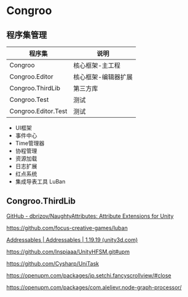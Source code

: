 # Congroo


## 程序集管理

| 程序集              | 说明                |
| ------------------- | ------------------- |
| Congroo             | 核心框架-主工程     |
| Congroo.Editor      | 核心框架-编辑器扩展 |
| Congroo.ThirdLib    | 第三方库            |
| Congroo.Test        | 测试                |
| Congroo.Editor.Test | 测试                |

- UI框架
- 事件中心
- Time管理器
- 协程管理
- 资源加载
- 日志扩展
- 红点系统
- 集成导表工具 LuBan







## Congroo.ThirdLib

[GitHub - dbrizov/NaughtyAttributes: Attribute Extensions for Unity](https://github.com/dbrizov/NaughtyAttributes)

https://github.com/focus-creative-games/luban

[Addressables | Addressables | 1.19.19 (unity3d.com)](https://docs.unity3d.com/Packages/com.unity.addressables@1.19/manual/index.html)

https://github.com/Inspiaaa/UnityHFSM.git#upm

https://github.com/Cysharp/UniTask

https://openupm.com/packages/jp.setchi.fancyscrollview/#close

https://openupm.com/packages/com.alelievr.node-graph-processor/

